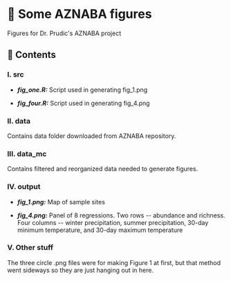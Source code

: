 # 🦋 Some AZNABA figures

Figures for Dr. Prudic's AZNABA project

## 📂 Contents

### I. src

-   ***fig_one.R:*** Script used in generating fig_1.png

-   ***fig_four.R:*** Script used in generating fig_4.png

### II. data

Contains data folder downloaded from AZNABA repository.

### III. data_mc

Contains filtered and reorganized data needed to generate figures.

### IV. output

-   ***fig_1.png:*** Map of sample sites

-   ***fig_4.png:*** Panel of 8 regressions. Two rows -- abundance and richness. Four columns -- winter precipitation, summer precipitation, 30-day minimum temperature, and 30-day maximum temperature

### V. Other stuff

The three circle .png files were for making Figure 1 at first, but that method went sideways so they are just hanging out in here.
